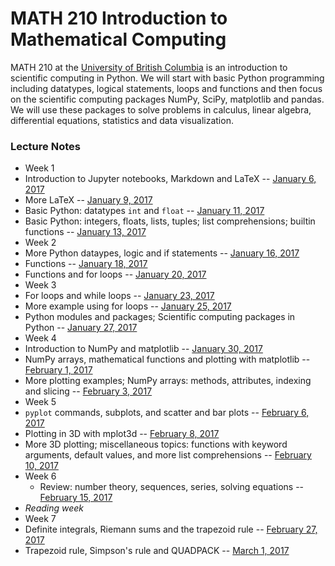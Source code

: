 # MATH 210 Introduction to Mathematical Computing

MATH 210 at the [University of British Columbia](http://www.math.ubc.ca) is an introduction to scientific computing in Python. We will start with basic Python programming including datatypes, logical statements, loops and functions and then focus on the scientific computing packages NumPy, SciPy, matplotlib and pandas. We will use these packages to solve problems in calculus, linear algebra, differential equations, statistics and data visualization.

### Lecture Notes

* Week 1
 * Introduction to Jupyter notebooks, Markdown and LaTeX -- [January 6, 2017](notes-week-01/notes-2017-01-06.ipynb)
 * More LaTeX -- [January 9, 2017](notes-week-01/notes-2017-01-09.ipynb)
 * Basic Python: datatypes `int` and `float` -- [January 11, 2017](notes-week-01/notes-2017-01-11.ipynb)
 * Basic Python: integers, floats, lists, tuples; list comprehensions; builtin functions -- [January 13, 2017](notes-week-01/notes-2017-01-13.ipynb)
* Week 2
 * More Python dataypes, logic and if statements -- [January 16, 2017](notes-week-02/notes-2017-01-16.ipynb)
 * Functions -- [January 18, 2017](notes-week-02/notes-2017-01-18.ipynb)
 * Functions and for loops -- [January 20, 2017](notes-week-02/notes-2017-01-20.ipynb)
* Week 3
 * For loops and while loops -- [January 23, 2017](notes-week-03/notes-2017-01-23.ipynb)
 * More example using for loops -- [January 25, 2017](notes-week-03/notes-2017-01-25.ipynb)
 * Python modules and packages; Scientific computing packages in Python -- [January 27, 2017](notes-week-03/notes-2017-01-27.ipynb)
* Week 4
 * Introduction to NumPy and matplotlib -- [January 30, 2017](notes-week-04/notes-2017-01-30.ipynb)
 * NumPy arrays, mathematical functions and plotting with matplotlib -- [February 1, 2017](notes-week-04/notes-2017-02-01.ipynb)
 * More plotting examples; NumPy arrays: methods, attributes, indexing and slicing -- [February 3, 2017](notes-week-04/notes-2017-02-03.ipynb)
* Week 5
 * `pyplot` commands, subplots, and scatter and bar plots -- [February 6, 2017](notes-week-05/notes-2017-02-06.ipynb)
 * Plotting in 3D with mplot3d -- [February 8, 2017](notes-week-05/notes-2017-02-08.ipynb)
 * More 3D plotting; miscellaneous topics: functions with keyword arguments, default values, and more list comprehensions -- [February 10, 2017](notes-week-05/notes-2017-02-10.ipynb)
* Week 6
  * Review: number theory, sequences, series, solving equations -- [February 15, 2017](notes-week-06/notes-2017-02-15.ipynb)
* *Reading week*
* Week 7
 * Definite integrals, Riemann sums and the trapezoid rule -- [February 27, 2017](notes-week-07/notes-2017-02-27.ipynb)
 * Trapezoid rule, Simpson's rule and QUADPACK -- [March 1, 2017](notes-week-07/notes-2017-03-01.ipynb)